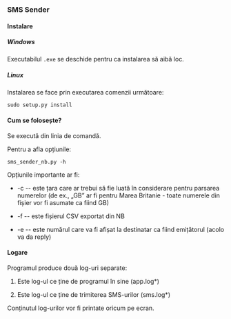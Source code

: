 ### SMS Sender

#### Instalare

##### Windows

Executabilul `.exe` se deschide pentru ca instalarea să aibă loc.

##### Linux

Instalarea se face prin executarea comenzii următoare:

    sudo setup.py install

#### Cum se folosește?

Se execută din linia de comandă.

Pentru a afla opțiunile:

    sms_sender_nb.py -h

Opțiunile importante ar fi:

* -c -- este țara care ar trebui să fie luată în considerare pentru parsarea numerelor (de ex., „GB” ar fi pentru Marea Britanie - toate numerele din fișier vor fi asumate ca fiind GB)

* -f -- este fișierul CSV exportat din NB

* -e -- este numărul care va fi afișat la destinatar ca fiind emițătorul (acolo va da reply)

#### Logare

Programul produce două log-uri separate:

1. Este log-ul ce ține de programul în sine (app.log*)

2. Este log-ul ce ține de trimiterea SMS-urilor (sms.log*)

Conținutul log-urilor vor fi printate oricum pe ecran.


